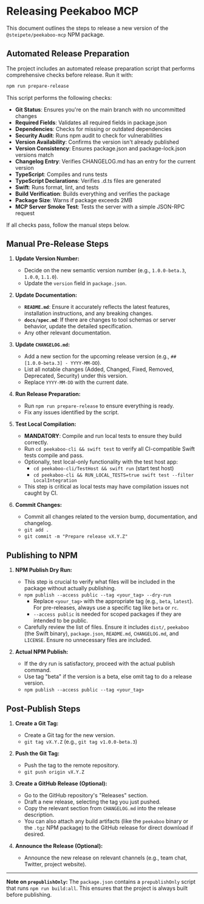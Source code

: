 # Releasing Peekaboo MCP

This document outlines the steps to release a new version of the `@steipete/peekaboo-mcp` NPM package.

## Automated Release Preparation

The project includes an automated release preparation script that performs comprehensive checks before release. Run it with:

```bash
npm run prepare-release
```

This script performs the following checks:
- **Git Status**: Ensures you're on the main branch with no uncommitted changes
- **Required Fields**: Validates all required fields in package.json
- **Dependencies**: Checks for missing or outdated dependencies
- **Security Audit**: Runs npm audit to check for vulnerabilities
- **Version Availability**: Confirms the version isn't already published
- **Version Consistency**: Ensures package.json and package-lock.json versions match
- **Changelog Entry**: Verifies CHANGELOG.md has an entry for the current version
- **TypeScript**: Compiles and runs tests
- **TypeScript Declarations**: Verifies .d.ts files are generated
- **Swift**: Runs format, lint, and tests
- **Build Verification**: Builds everything and verifies the package
- **Package Size**: Warns if package exceeds 2MB
- **MCP Server Smoke Test**: Tests the server with a simple JSON-RPC request

If all checks pass, follow the manual steps below.

## Manual Pre-Release Steps

1.  **Update Version Number:**
    - Decide on the new semantic version number (e.g., `1.0.0-beta.3`, `1.0.0`, `1.1.0`).
    - Update the `version` field in `package.json`.

2.  **Update Documentation:**
    - **`README.md`**: Ensure it accurately reflects the latest features, installation instructions, and any breaking changes.
    - **`docs/spec.md`**: If there are changes to tool schemas or server behavior, update the detailed specification.
    - Any other relevant documentation.

3.  **Update `CHANGELOG.md`:**
    - Add a new section for the upcoming release version (e.g., `## [1.0.0-beta.3] - YYYY-MM-DD`).
    - List all notable changes (Added, Changed, Fixed, Removed, Deprecated, Security) under this version.
    - Replace `YYYY-MM-DD` with the current date.

4.  **Run Release Preparation:**
    - Run `npm run prepare-release` to ensure everything is ready.
    - Fix any issues identified by the script.

5.  **Test Local Compilation:**
    - **MANDATORY**: Compile and run local tests to ensure they build correctly.
    - Run `cd peekaboo-cli && swift test` to verify all CI-compatible Swift tests compile and pass.
    - Optionally, test local-only functionality with the test host app:
      - `cd peekaboo-cli/TestHost && swift run` (start test host)
      - `cd peekaboo-cli && RUN_LOCAL_TESTS=true swift test --filter LocalIntegration`
    - This step is critical as local tests may have compilation issues not caught by CI.

6.  **Commit Changes:**
    - Commit all changes related to the version bump, documentation, and changelog.
    - `git add .`
    - `git commit -m "Prepare release vX.Y.Z"`

## Publishing to NPM

1.  **NPM Publish Dry Run:**
    - This step is crucial to verify what files will be included in the package without actually publishing.
    - `npm publish --access public --tag <your_tag> --dry-run`
        - Replace `<your_tag>` with the appropriate tag (e.g., `beta`, `latest`). For pre-releases, always use a specific tag like `beta` or `rc`.
        - `--access public` is needed for scoped packages if they are intended to be public.
    - Carefully review the list of files. Ensure it includes `dist/`, `peekaboo` (the Swift binary), `package.json`, `README.md`, `CHANGELOG.md`, and `LICENSE`. Ensure no unnecessary files are included.

2.  **Actual NPM Publish:**
    - If the dry run is satisfactory, proceed with the actual publish command.
    - Use tag "beta" if the version is a beta, else omit tag to do a release version.
    - `npm publish --access public --tag <your_tag>`

## Post-Publish Steps

1.  **Create a Git Tag:**
    - Create a Git tag for the new version.
    - `git tag vX.Y.Z` (e.g., `git tag v1.0.0-beta.3`)

2.  **Push the Git Tag:**
    - Push the tag to the remote repository.
    - `git push origin vX.Y.Z`

3.  **Create a GitHub Release (Optional):**
    - Go to the GitHub repository's "Releases" section.
    - Draft a new release, selecting the tag you just pushed.
    - Copy the relevant section from `CHANGELOG.md` into the release description.
    - You can also attach any build artifacts (like the `peekaboo` binary or the `.tgz` NPM package) to the GitHub release for direct download if desired.

4.  **Announce the Release (Optional):**
    - Announce the new release on relevant channels (e.g., team chat, Twitter, project website).

---

**Note on `prepublishOnly`:** The `package.json` contains a `prepublishOnly` script that runs `npm run build:all`. This ensures that the project is always built before publishing. 